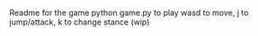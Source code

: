 Readme for the game
python game.py to play
wasd to move, j to jump/attack, k to change stance (wip)
